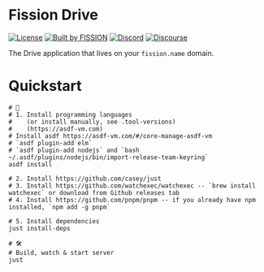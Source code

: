 # Fission Drive

[![License](https://img.shields.io/badge/License-Apache%202.0-blue.svg)](https://github.com/fission-suite/drive/blob/master/LICENSE)
[![Built by FISSION](https://img.shields.io/badge/⌘-Built_by_FISSION-purple.svg)](https://fission.codes)
[![Discord](https://img.shields.io/discord/478735028319158273.svg)](https://discord.gg/zAQBDEq)
[![Discourse](https://img.shields.io/discourse/https/talk.fission.codes/topics)](https://talk.fission.codes)

The Drive application that lives on your `fission.name` domain.

# Quickstart

```shell
# 🍱
# 1. Install programming languages
#    (or install manually, see .tool-versions)
#    (https://asdf-vm.com)
# Install asdf https://asdf-vm.com/#/core-manage-asdf-vm
# `asdf plugin-add elm`
# `asdf plugin-add nodejs` and `bash ~/.asdf/plugins/nodejs/bin/import-release-team-keyring`
asdf install

# 2. Install https://github.com/casey/just
# 3. Install https://github.com/watchexec/watchexec -- `brew install watchexec` or download from Github releases tab
# 4. Install https://github.com/pnpm/pnpm -- if you already have npm installed, `npm add -g pnpm`

# 5. Install dependencies
just install-deps

# 🛠
# Build, watch & start server
just
```
